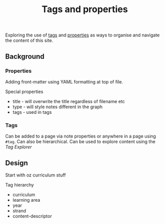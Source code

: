 ﻿---
tags: tags
title: Tags and properties
type: colophon
---
Exploring the use of [tags](https://foambubble.github.io/foam/user/features/tags) and [properties](https://foambubble.github.io/foam/user/features/note-properties) as ways to organise and navigate the content of this site.

## Background

### Properties

Adding front-matter using YAML formatting at top of file.

Special properties

- title - will overwrite the title regardless of filename etc
- type - will style notes different in the graph
- tags - used in tags

### Tags

Can be added to a page via note properties or anywhere in a page using `#tag`. Can also be hierarchical. Can be used to explore content using the _Tag Explorer_

## Design

Start with oz curriculum stuff

Tag hierarchy

- curriculum
- learning area
- year
- strand
- content-descriptor